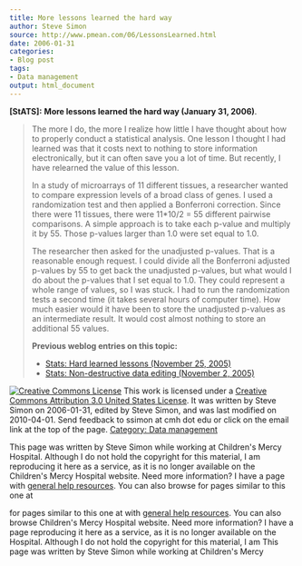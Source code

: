 ```yaml
---
title: More lessons learned the hard way
author: Steve Simon
source: http://www.pmean.com/06/LessonsLearned.html
date: 2006-01-31
categories:
- Blog post
tags:
- Data management
output: html_document
---
```

**[StATS]:** **More lessons learned the hard way
(January 31, 2006)**.

> The more I do, the more I realize how little I have thought about how
> to properly conduct a statistical analysis. One lesson I thought I had
> learned was that it costs next to nothing to store information
> electronically, but it can often save you a lot of time. But recently,
> I have relearned the value of this lesson.
>
> In a study of microarrays of 11 different tissues, a researcher wanted
> to compare expression levels of a broad class of genes. I used a
> randomization test and then applied a Bonferroni correction. Since
> there were 11 tissues, there were 11\*10/2 = 55 different pairwise
> comparisons. A simple approach is to take each p-value and multiply it
> by 55. Those p-values larger than 1.0 were set equal to 1.0.
>
> The researcher then asked for the unadjusted p-values. That is a
> reasonable enough request. I could divide all the Bonferroni adjusted
> p-values by 55 to get back the unadjusted p-values, but what would I
> do about the p-values that I set equal to 1.0. They could represent a
> whole range of values, so I was stuck. I had to run the randomization
> tests a second time (it takes several hours of computer time). How
> much easier would it have been to store the unadjusted p-values as an
> intermediate result. It would cost almost nothing to store an
> additional 55 values.
>
> **Previous weblog entries on this topic:**
>
> -   [Stats: Hard learned lessons (November
>     25, 2005)](http://www.pmean.com/weblog2005/HardLessons.asp)
> -   [Stats: Non-destructive data editing (November
>     2, 2005)](http://www.pmean.com/weblog2005/NondestructiveEditing.asp)

[![Creative Commons
License](http://i.creativecommons.org/l/by/3.0/us/80x15.png)](http://creativecommons.org/licenses/by/3.0/us/)
This work is licensed under a [Creative Commons Attribution 3.0 United
States License](http://creativecommons.org/licenses/by/3.0/us/). It was
written by Steve Simon on 2006-01-31, edited by Steve Simon, and was
last modified on 2010-04-01. Send feedback to ssimon at cmh dot edu or
click on the email link at the top of the page. [Category: Data
management](../category/DataManagement.html)

This page was written by Steve Simon while working at Children's Mercy
Hospital. Although I do not hold the copyright for this material, I am
reproducing it here as a service, as it is no longer available on the
Children's Mercy Hospital website. Need more information? I have a page
with [general help resources](../GeneralHelp.html). You can also browse
for pages similar to this one at
<!---More--->
for pages similar to this one at
with [general help resources](../GeneralHelp.html). You can also browse
Children's Mercy Hospital website. Need more information? I have a page
reproducing it here as a service, as it is no longer available on the
Hospital. Although I do not hold the copyright for this material, I am
This page was written by Steve Simon while working at Children's Mercy

<!---Do not use
**[StATS]:** **More lessons learned the hard way
This page was written by Steve Simon while working at Children's Mercy
Hospital. Although I do not hold the copyright for this material, I am
reproducing it here as a service, as it is no longer available on the
Children's Mercy Hospital website. Need more information? I have a page
with [general help resources](../GeneralHelp.html). You can also browse
for pages similar to this one at
--->

